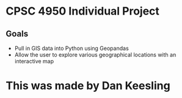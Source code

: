 # CPSC 4950 Individual Project

## Goals
- Pull in GIS data into Python using Geopandas
- Allow the user to explore various geographical locations with an interactive map

# This was made by Dan Keesling
